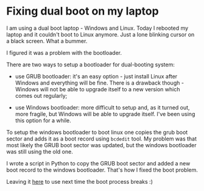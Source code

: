 # Fixing dual boot on my laptop

I am using a dual boot laptop - Windows and Linux.  Today I rebooted my
laptop and it couldn't boot to Linux anymore.  Just a lone blinking cursor
on a black screen.  What a bummer.

I figured it was a problem with the bootloader.

There are two ways to setup a bootloader for dual-booting system:

- use GRUB bootloader: it's an easy option - just install Linux after Windows
  and everything will be fine.  There is a drawback though - Windows will not be
  able to upgrade itself to a new version which comes out regularly;

- use Windows bootloader: more difficult to setup and, as it turned out, more
  fragile, but Windows will be able to upgrade itself.  I've been using this
  option for a while.

To setup the windows bootloader to boot linux one copies the grub
boot sector and adds it as a boot record using `bcdedit` tool.  My problem
was that most likely the GRUB boot sector was updated, but the windows bootloader
was still using the old one.

I wrote a script in Python to copy the GRUB boot sector and added
a new boot record to the windows bootloader.  That's how I fixed the boot
problem.

Leaving it [here](./get-boot-sector.py) to use next time the boot process
breaks :)
